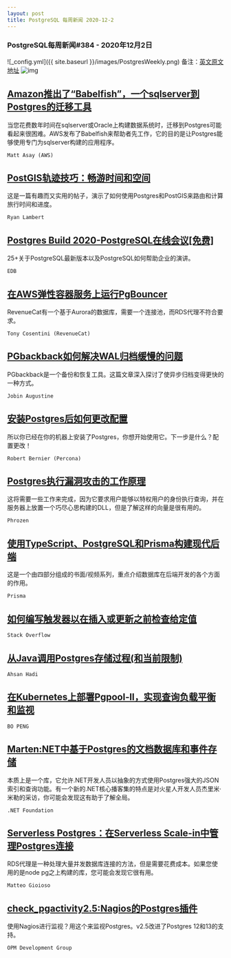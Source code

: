 ```yaml
---
layout: post
title: PostgreSQL 每周新闻 2020-12-2
---
```

### PostgreSQL每周新闻#384 - 2020年12月2日
![_config.yml]({{ site.baseurl }}/images/PostgresWeekly.png)
备注：[英文原文地址](https://postgresweekly.com/issues/384)
![img](https://res.cloudinary.com/cpress/image/upload/w_1280,e_sharpen:60/zbxlsu73r0be4ghuyjpc.jpg)
## [Amazon推出了“Babelfish”，一个sqlserver到Postgres的迁移工具](https://postgresweekly.com/link/99465/web)
当您花费数年时间在sqlserver或Oracle上构建数据系统时，迁移到Postgres可能看起来很困难。AWS发布了Babelfish来帮助者先工作，它的目的是让Postgres能够使用专门为sqlserver构建的应用程序。

`Matt Asay (AWS) `

## [PostGIS轨迹技巧：畅游时间和空间](https://postgresweekly.com/link/99466/web)
这是一篇有趣而又实用的帖子，演示了如何使用Postgres和PostGIS来路由和计算旅行时间和进度。

`Ryan Lambert `

## [Postgres Build 2020-PostgreSQL在线会议[免费]](https://postgresweekly.com/link/99467/web)
25+关于PostgreSQL最新版本以及PostgreSQL如何帮助企业的演讲。


`EDB `
## [在AWS弹性容器服务上运行PgBouncer](https://postgresweekly.com/link/99468/web)
RevenueCat有一个基于Aurora的数据库，需要一个连接池，而RDS代理不符合要求。

`Tony Cosentini (RevenueCat) `

## [PGbackback如何解决WAL归档缓慢的问题](https://postgresweekly.com/link/99469/web)
PGbackback是一个备份和恢复工具。这篇文章深入探讨了使异步归档变得更快的一种方式。


`Jobin Augustine `
## [安装Postgres后如何更改配置](https://postgresweekly.com/link/99471/web)
所以你已经在你的机器上安装了Postgres，你想开始使用它。下一步是什么？配置更改！

`Robert Bernier (Percona) `

## [Postgres执行漏洞攻击的工作原理](https://postgresweekly.com/link/99472/web)
这将需要一些工作来完成，因为它要求用户能够以特权用户的身份执行查询，并在服务器上放置一个巧尽心思构建的DLL，但是了解这样的向量是很有用的。

`Phrozen `

## [使用TypeScript、PostgreSQL和Prisma构建现代后端](https://postgresweekly.com/link/99473/web)
这是一个由四部分组成的书面/视频系列，重点介绍数据库在后端开发的各个方面的作用。


`Prisma `
## [如何编写触发器以在插入或更新之前检查给定值](https://postgresweekly.com/link/99474/web)
`Stack Overflow `



## [从Java调用Postgres存储过程(和当前限制)](https://postgresweekly.com/link/99476/7f6f70beaf)

`Ahsan Hadi `



## [在Kubernetes上部署Pgpool-II，实现查询负载平衡和监视 ](https://postgresweekly.com/link/99477/7f6f70beaf)

`BO PENG `



## [Marten:NET中基于Postgres的文档数据库和事件存储](https://postgresweekly.com/link/99478/web)
本质上是一个库，它允许.NET开发人员以抽象的方式使用Postgres强大的JSON索引和查询功能。有一个新的.NET核心播客集的特点是对火星人开发人员杰里米·米勒的采访，你可能会发现这有助于了解全局。

`.NET Foundation `

## [Serverless Postgres：在Serverless Scale-in中管理Postgres连接](https://postgresweekly.com/link/99480/web)
RDS代理是一种处理大量并发数据库连接的方法，但是需要花费成本。如果您使用的是node pg之上构建的库，您可能会发现它很有用。

`Matteo Gioioso `

## [check_pgactivity2.5:Nagios的Postgres插件](https://postgresweekly.com/link/99482/web)
使用Nagios进行监视？用这个来监视Postgres。v2.5改进了Postgres 12和13的支持。


`OPM Development Group `